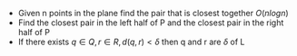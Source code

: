 - Given n points in the plane find the pair that is closest together $O(nlogn)$
- Find the closest pair in the left half of P and the closest pair in the right half of P
- If there exists $q\in Q, r\in R, d(q,r)<\delta$ then q and r are $\delta$ of L
